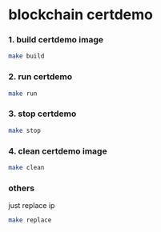 # blockchain certdemo

### 1. build certdemo image
```bash
make build
```
### 2. run certdemo
```bash
make run
```
### 3. stop certdemo
```bash
make stop
```
### 4. clean certdemo image
```bash
make clean
```
### others

just replace ip
```bash
make replace
```
